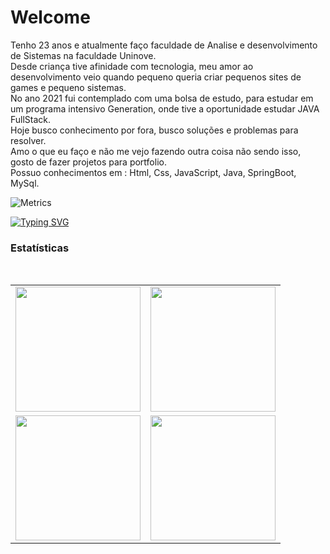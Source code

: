 <h1>Welcome </h1>

Tenho 23 anos e atualmente faço faculdade de Analise e desenvolvimento de Sistemas na faculdade Uninove. <br>
Desde criança tive afinidade com tecnologia, meu amor ao desenvolvimento veio quando pequeno queria criar pequenos sites de games e pequeno sistemas.<br>
No ano 2021 fui contemplado com uma bolsa de estudo, para estudar em um programa intensivo Generation, onde tive a oportunidade estudar JAVA FullStack.<br>
Hoje busco conhecimento por fora, busco soluções e problemas para resolver.<br>
Amo o que eu faço e não me vejo fazendo outra coisa não sendo isso, gosto de fazer projetos para portfolio.<br>
Possuo conhecimentos em : Html, Css, JavaScript, Java, SpringBoot, MySql.<br>


![Metrics](https://metrics.lecoq.io/herculesdevbr?template=classic&config.timezone=America%2FBrasilia)

[![Typing SVG](https://readme-typing-svg.herokuapp.com?color=%23F7EF10&lines=Hercules+Santos)](https://github.com/herculesdevbr)


<h3>Estatísticas</h3>
<br>

<table cellpadding="0">
  <tr style="padding: 0">
    <!-- GitHub Stats Card -->  
    <td valign="top"><img height="200" src="https://github-readme-stats.vercel.app/api?username=herculesdevbr&show_icons=true&include_all_commits=true&count_private=true&theme=apprentice&hide_border=true&bg_color=0D1117"/></td>
    <!-- Github Top Languages -->
      <td valign="top"><img height="200" src="https://github-readme-stats.vercel.app/api/top-langs?username=herculesdevbr&show_icons=true&include_all_commits=true&count_private=true&theme=apprentice&hide_border=true&bg_color=0D1117&layout=compact"/></td>
      <tr style="padding: 0">
    <!-- GitHub Stats Card -->  
    <td valign="top"><img height="200" src="https://github-readme-streak-stats.herokuapp.com/?user=herculesdevbr&theme=black-ice&hide_border=true&stroke=0000&background=0D1117&ring=e05397&fire=e05397&currStreakLabel=e05397"/></td>
    <!-- Github Top Languages -->
      <td valign="top"><img height="200" src="https://activity-graph.herokuapp.com/graph?username=herculesdevbr&custom_title=My%20Activity%20Graph!&hide_border=true&bg_color=0D1117&line=fff&point=fff&theme=github"/></td>
  </tr>
  </tr>
</table>


</div>
